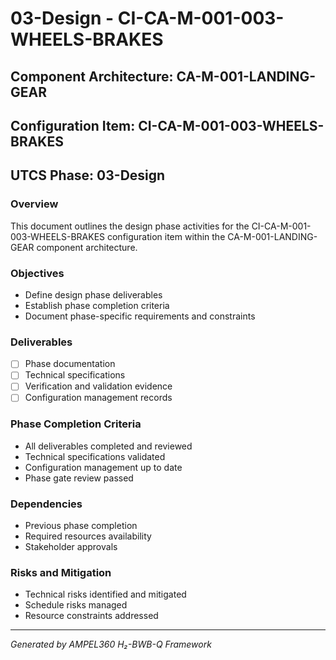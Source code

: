 # 03-Design - CI-CA-M-001-003-WHEELS-BRAKES

## Component Architecture: CA-M-001-LANDING-GEAR
## Configuration Item: CI-CA-M-001-003-WHEELS-BRAKES
## UTCS Phase: 03-Design

### Overview
This document outlines the design phase activities for the CI-CA-M-001-003-WHEELS-BRAKES configuration item within the CA-M-001-LANDING-GEAR component architecture.

### Objectives
- Define design phase deliverables
- Establish phase completion criteria
- Document phase-specific requirements and constraints

### Deliverables
- [ ] Phase documentation
- [ ] Technical specifications
- [ ] Verification and validation evidence
- [ ] Configuration management records

### Phase Completion Criteria
- All deliverables completed and reviewed
- Technical specifications validated
- Configuration management up to date
- Phase gate review passed

### Dependencies
- Previous phase completion
- Required resources availability
- Stakeholder approvals

### Risks and Mitigation
- Technical risks identified and mitigated
- Schedule risks managed
- Resource constraints addressed

---
*Generated by AMPEL360 H₂-BWB-Q Framework*
